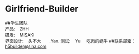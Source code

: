 # Girlfriend-Builder
##学生团队  
产品:&nbsp;&nbsp;&nbsp;&nbsp;ZHH  
研发:&nbsp;&nbsp;&nbsp;&nbsp;MISAKI  
界面设计:&nbsp;&nbsp;&nbsp;&nbsp;头不大  &nbsp;&nbsp;&nbsp;&nbsp;&nbsp;&nbsp;.Yan. 
测试:&nbsp;&nbsp;&nbsp;&nbsp;Yu &nbsp;&nbsp;&nbsp;&nbsp;吃肉的蜗牛
##联系邮箱：  
h5builder@sina.com  